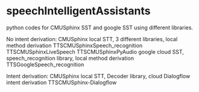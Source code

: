 # speechIntelligentAssistants

python codes for CMUSphinx SST and google SST using different libraries.

No intent derivation:
	CMUSphinx local STT, 3 different libraries, local method derivation
		TTSCMUSphinxSpeech_recognition
		TTSCMUSphinxLiveSpeech
		TTSCMUSphinxPyAudio
	google cloud SST, speech_recognition library, local method derivation
		TTSGoogleSpeech_recognition

Intent derivation:
	CMUSphinx local STT, Decoder library, cloud Dialogflow intent derivation
		TTSCMUSphinx-Dialogflow
